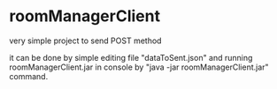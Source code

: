 # roomManagerClient
 very simple project to send POST method

it can be done by simple editing file "dataToSent.json" and running roomManagerClient.jar in console by "java -jar roomManagerClient.jar" command.
